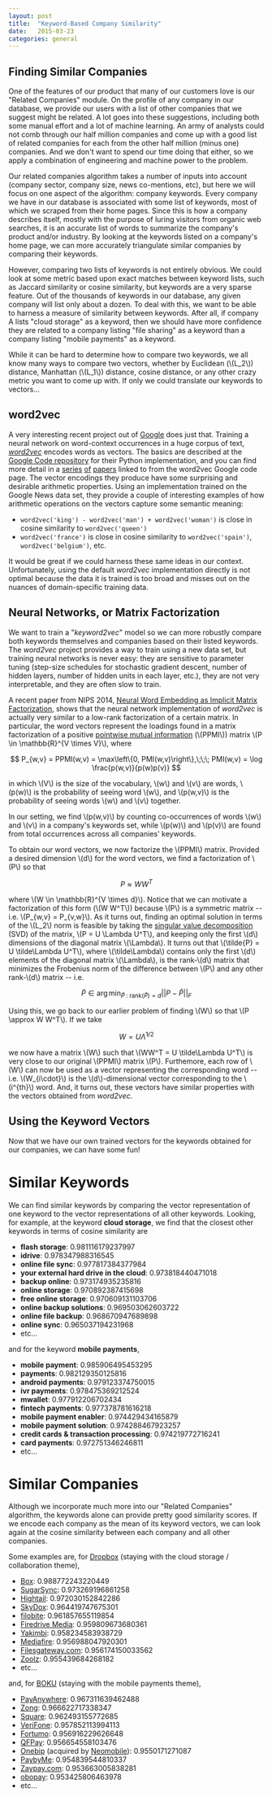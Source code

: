 ```yaml
---
layout: post
title:  "Keyword-Based Company Similarity"
date:   2015-03-23
categories: general
---
```


Finding Similar Companies
-------------------------

One of the features of our product that many of our customers love is our
"Related Companies" module. On the profile of any company in our database, we
provide our users with a list of other companies that we suggest might be
related. A lot goes into these suggestions, including both some manual effort
and a lot of machine learning. An army of analysts could not comb through
our half million companies and come up with a good list of related companies for
each from the other half million (minus one) companies. And we don't want to
spend our time doing that either, so we apply a combination of engineering and
machine power to the problem.

Our related companies algorithm takes a number of inputs into account (company
sector, company size, news co-mentions, etc), but here we will focus on one aspect
of the algorithm: company keywords. Every company we have in our database is
associated with some list of keywords, most of which we scraped from their
home pages. Since this is how a company describes itself, mostly with the purpose
of luring visitors from organic web searches, it is an accurate list of words
to summarize the company's product and/or industry. By looking at the keywords
listed on a company's home page, we can more accurately triangulate similar
companies by comparing their keywords.

However, comparing two lists of keywords is not entirely obvious. We could look
at some metric based upon exact matches between keyword lists, such as Jaccard
similarity or cosine similarity, but keywords are a very sparse feature. Out of
the thousands of keywords in our database, any given company will list only about
a dozen. To deal with this, we want to be able to harness a measure of similarity
between keywords. After all, if company A lists "cloud storage" as a keyword,
then we should have more confidence they are related to a company listing
"file sharing" as a keyword than a company listing "mobile payments" as a
keyword.

While it can be hard to determine how to compare two keywords, we all know many 
ways to compare two vectors, whether by Euclidean (\\(L_2\\)) distance, Manhattan
(\\(L_1\\)) distance, cosine distance, or any other crazy metric you want to
come up with. If only we could translate our keywords to vectors...


word2vec
--------

<!-- word2vec default dims? -->
<!-- NIPS year? -->
<!-- word2vec examples? -->
A very interesting recent project out of [Google](https://datafox.co/google) does
just that. Training a neural network on word-context occurrences in a huge corpus
of text, *[word2vec][word2vec-google-code]* encodes words as vectors.
The basics are described at the
[Google Code repository][word2vec-google-code]
for their Python implementation, and you can find more detail in a
[series][word2vec-paper-1] [of][word2vec-paper-2] [papers][word2vec-paper-3]
linked to from the word2vec Google code page.
The vector encodings they produce have some surprising and desirable arithmetic
properties. Using an implementation trained on the Google News data set, they
provide a couple of interesting examples of how arithmetic operations on the
vectors capture some semantic meaning:

* `word2vec('king') - word2vec('man') + word2vec('woman')` is close in cosine
  similarity to `word2vec('queen')`
* `word2vec('france')` is close in cosine similarity to `word2vec('spain')`,
  `word2vec('belgium')`, etc.

It would be great if we could harness these same ideas in our context.
Unfortunately, using the default *word2vec* implementation directly is not
optimal because the data it is trained is too broad and misses out on the
nuances of domain-specific training data.
<!--
for a couple of reasons: (a) the data it is trained on is too broad
and misses out on the nuances of a domain-specific approach, and (b) the default
implementation only considers single words, whereas keywords are often multiple
words or short phrases (e.g. "mobile payments" or "cloud storage").
-->


Neural Networks, or Matrix Factorization
----------------------------------------

<!-- look at word2vec docs on implementation... -->
We want to train a "*keyword2vec*" model so we can more robustly compare both
keywords themselves and companies based on their listed keywords.
The *word2vec* project provides
a way to train using a new data set, but training neural networks is never easy:
they are sensitive to parameter tuning (step-size schedules for stochastic gradient
descent, number of hidden layers, number of hidden units in each layer, etc.),
they are not very interpretable, and they are often slow to train.

A recent paper from NIPS 2014,
[Neural Word Embedding as Implicit Matrix Factorization][word-embed-mf], shows
that the neural
network implementation of *word2vec* is actually very similar to a low-rank
factorization of a certain matrix. In particular, the word vectors represent
the loadings found in a matrix factorization of a positive
[pointwise mutual information][pmi-wikipedia] (\\(PPMI\\)) matrix
\\(P \in \mathbb{R}^{V \times V}\\), where

$$
P_{w,v} = PPMI(w,v) = \max\left\{0, PMI(w,v)\right\},\;\;\;
PMI(w,v) = \log \frac{p(w,v)}{p(w)p(v)}
$$

in which \\(V\\) is the size of the vocabulary, \\(w\\) and \\(v\\) are words,
\\(p(w)\\) is the probability of seeing word \\(w\\),
and \\(p(w,v)\\) is the probability of seeing words \\(w\\) and \\(v\\)
together.

In our setting, we find \\(p(w,v)\\) by counting co-occurrences of words \\(w\\)
and \\(v\\) in a company's keywords set, while \\(p(w)\\) and \\(p(v)\\) are
found from total occurrences across all companies' keywords.

To obtain our word vectors, we now factorize the \\(PPMI\\) matrix. Provided a
desired dimension \\(d\\) for the word vectors, we find a factorization of
\\(P\\) so that

$$
P \approx W W^T
$$

where \\(W \in \mathbb{R}^{V \times d}\\). Notice that we can motivate a
factorization of this form (\\(W W^T\\)) because \\(P\\) is a symmetric matrix
-- i.e. \\(P_{w,v} = P_{v,w}\\). As it turns out, finding an optimal solution
in terms of the \\(L_2\\) norm is feasible by taking the
[singular value decomposition][svd-wikipedia] (SVD) of the matrix,
\\(P = U \Lambda U^T\\), and keeping only the first \\(d\\) dimensions of the
diagonal matrix \\(\Lambda\\). It turns out that
\\(\tilde{P} = U \tilde\Lambda U^T\\), where \\(\tilde\Lambda\\) contains only
the first \\(d\\) elements of the diagonal matrix \\(\Lambda\\), is the
rank-\\(d\\) matrix that minimizes the Frobenius norm of the difference between
\\(P\\) and any other rank-\\(d\\) matrix -- i.e.

$$
\tilde{P} \in \arg\min_{\hat{P}\;:\;\textrm{rank}(\hat{P}) = d} ||P - \hat{P}||_F
$$

Using this, we go back to our earlier problem of finding \\(W\\) so that
\\(P \approx W W^T\\). If we take

$$
W = U \tilde{\Lambda}^{1/2}
$$

we now have a matrix \\(W\\) such that \\(WW^T = U \tilde\Lambda U^T\\) is very
close to our original
\\(PPMI\\) matrix \\(P\\). Furthemore, each row of \\(W\\) can now be used as a
vector representing the corresponding word -- i.e. \\(W_{i\cdot}\\) is the
\\(d\\)-dimensional vector corresponding to the \\(i^{th}\\) word. And, it turns
out, these vectors have similar properties with the vectors obtained from
*word2vec*.


Using the Keyword Vectors
-------------------------

Now that we have our own trained vectors for the keywords obtained for our
companies, we can have some fun!

Similar Keywords
================

We can find similar keywords by comparing the vector representation of one
keyword to the vector representations of all other keywords. Looking, for
example, at the keyword  **cloud storage**, we find that the closest other
keywords in terms of cosine similarity are

<!-- TODO: a table would be nice, but then have to mess w/ the css -->
<!-- TODO: choose one, or another one entirely (also, can cherry-pick...) -->
* **flash storage**: 0.981116179237997
* **idrive**: 0.978347988316545
* **online file sync**: 0.977817384377984
* **your external hard drive in the cloud**: 0.973818440471018
* **backup online**: 0.973174935235816
* **online storage**: 0.970892387415698
* **free online storage**: 0.970609131103706
* **online backup solutions**: 0.969503062603722
* **online file backup**: 0.968670947689898
* **online sync**: 0.965037194231968
* etc...

and for the keyword **mobile payments**,

* **mobile payment**: 0.985906495453295
* **payments**: 0.982129350125816
* **android payments**: 0.979123374750015
* **ivr payments**: 0.978475369212524
* **mwallet**: 0.977912206702434
* **fintech   payments**: 0.977378781616218
* **mobile payment enabler**: 0.974429434165879
* **mobile payment solution**: 0.974288467923257
* **credit cards & transaction processing**: 0.974219772716241
* **card payments**: 0.972751346246811
* etc...


Similar Companies
=================

Although we incorporate much more into our "Related Companies" algorithm, the
keywords alone can provide pretty good similarity scores. If we encode each
company as the mean of its keyword vectors, we can look again at the cosine
similarity between each company and all other companies.

Some examples are, for [Dropbox](https://datafox.co/dropbox) (staying with the
cloud storage / collaboration theme),

* [Box](https://datafox.co/box): 0.988772243220449
* [SugarSync](https://datafox.co/sugarsync): 0.973269196861258
* [Hightail](https://datafox.co/hightail): 0.972030152842286
* [SkyDox](https://datafox.co/skydox): 0.964419747675301
* [filobite](https://datafox.co/filobite): 0.961857655119854
* [Firedrive Media](https://datafox.co/firedrive-media): 0.959809673680361
* [Yakimbi](https://datafox.co/yakimbi): 0.958234583938729
* [Mediafire](https://datafox.co/mediafire): 0.956988047920301
* [Filesgateway.com](https://datafox.co/filesgateway-com): 0.956174150033562
* [Zoolz](https://datafox.co/zoolz): 0.955439684268182
* etc...

and, for [BOKU](https://datafox.co/boku) (staying with the mobile payments
theme),

* [PayAnywhere](https://datafox.co/payanywhere): 0.967311639462488
* [Zong](https://datafox.co/zong): 0.966622717338347
* [Square](https://datafox.co/square): 0.962493155772685
* [VeriFone](https://datafox.co/verifone): 0.957852113994113
* [Fortumo](https://datafox.co/fortumo): 0.956916229626648
* [QFPay](https://datafox.co/qfpay): 0.956654558103476
* [Onebip](https://datafox.co/onebip) (acquired by [Neomobile](https://datafox.co/neomobile)): 0.9550171271087
* [PaybyMe](https://datafox.co/paybyme): 0.954839544810337
* [Zaypay.com](https://datafox.co/zaypay): 0.953663005838281
* [obopay](https://datafox.co/obopay): 0.953425806463978
* etc...

<!-- ALSO: could plot vectors in first 2 dimensions for various keywords / companies -->

[word2vec-google-code]: https://code.google.com/p/word2vec/
[word2vec-paper-1]: http://arxiv.org/pdf/1301.3781.pdf
[word2vec-paper-2]: http://arxiv.org/pdf/1310.4546.pdf
[word2vec-paper-3]: http://research.microsoft.com/pubs/189726/rvecs.pdf
[word-embed-mf]: http://papers.nips.cc/paper/5477-neural-word-embedding-as-implicit-matrix-factorization.pdf
[pmi-wikipedia]: http://en.wikipedia.org/wiki/Pointwise_mutual_information
[svd-wikipedia]: http://en.wikipedia.org/wiki/Singular_value_decomposition
